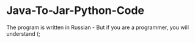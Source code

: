 # Java-To-Jar-Python-Code
The program is written in Russian -
But if you are a programmer, you will understand (;
